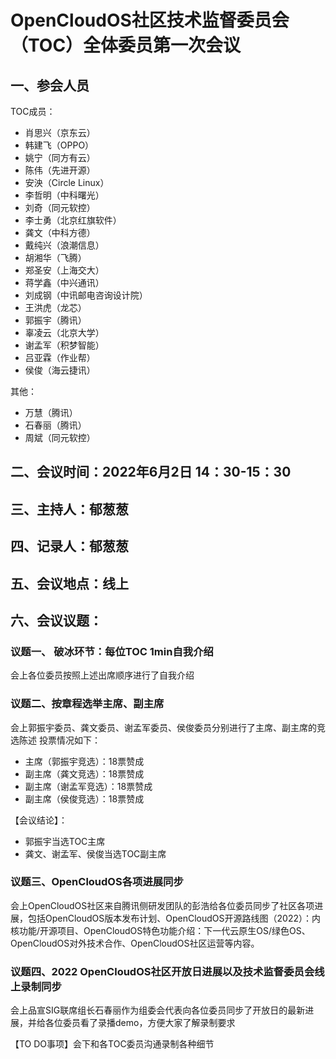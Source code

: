 # OpenCloudOS社区技术监督委员会（TOC）全体委员第一次会议

## 一、参会人员
TOC成员：
* 肖思兴（京东云）
* 韩建飞（OPPO）
* 姚宁（同方有云）
* 陈伟（先进开源）
* 安泱（Circle Linux）
* 李哲明（中科曙光）
* 刘奇（同元软控）
* 李士勇（北京红旗软件）
* 龚文（中科方德）
* 戴纯兴（浪潮信息）
* 胡湘华（飞腾）
* 郑圣安（上海交大）
* 蒋学鑫（中兴通讯）
* 刘成钢（中讯邮电咨询设计院）
* 王洪虎（龙芯）
* 郭振宇（腾讯）
* 辜凌云（北京大学）
* 谢孟军（积梦智能）
* 吕亚霖（作业帮）
* 侯俊（海云捷讯）

其他：
* 万慧（腾讯）
* 石春丽（腾讯）
* 周斌（同元软控）

## 二、会议时间：2022年6月2日 14：30-15：30

## 三、主持人：郁葱葱

## 四、记录人：郁葱葱

## 五、会议地点：线上

## 六、会议议题：

### 议题一、 破冰环节：每位TOC 1min自我介绍 

会上各位委员按照上述出席顺序进行了自我介绍

### 议题二、按章程选举主席、副主席
会上郭振宇委员、龚文委员、谢孟军委员、侯俊委员分别进行了主席、副主席的竞选陈述
投票情况如下：
* 主席（郭振宇竞选）：18票赞成
* 副主席（龚文竞选）：18票赞成
* 副主席（谢孟军竞选）：18票赞成
* 副主席（侯俊竞选）：18票赞成

【会议结论】：
* 郭振宇当选TOC主席
* 龚文、谢孟军、侯俊当选TOC副主席

### 议题三、OpenCloudOS各项进展同步
会上OpenCloudOS社区来自腾讯侧研发团队的彭浩给各位委员同步了社区各项进展，包括OpenCloudOS版本发布计划、OpenCloudOS开源路线图（2022）：内核功能/开源项目、OpenCloudOS特色功能介绍：下一代云原生OS/绿色OS、OpenCloudOS对外技术合作、OpenCloudOS社区运营等内容。

### 议题四、2022 OpenCloudOS社区开放日进展以及技术监督委员会线上录制同步

会上品宣SIG联席组长石春丽作为组委会代表向各位委员同步了开放日的最新进展，并给各位委员看了录播demo，方便大家了解录制要求

【TO DO事项】会下和各TOC委员沟通录制各种细节
